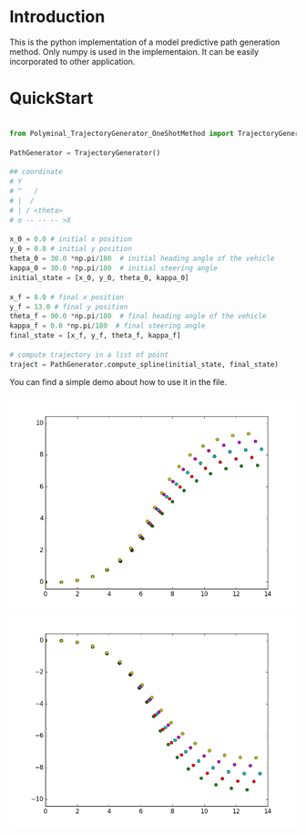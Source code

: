 # Introduction
This is the python implementation of a model predictive path generation method. Only numpy is used in the implementaion. It can be easily incorporated to other application. 

# QuickStart
```python

from Polyminal_TrajectoryGenerator_OneShotMethod import TrajectoryGenerator

PathGenerator = TrajectoryGenerator()

## coordinate
# Y    
# ^   /
# |  /
# | / <theta>
# o -- -- -- >X

x_0 = 0.0 # initial x position
y_0 = 0.0 # initial y position
theta_0 = 30.0 *np.pi/180  # initial heading angle of the vehicle 
kappa_0 = 30.0 *np.pi/180  # initial steering angle  
initial_state = [x_0, y_0, theta_0, kappa_0] 
    
x_f = 8.0 # final x position
y_f = 13.0 # final y position
theta_f = 90.0 *np.pi/180  # final heading angle of the vehicle 
kappa_f = 0.0 *np.pi/180  # final steering angle 
final_state = [x_f, y_f, theta_f, kappa_f] 

# compute trajectory in a list of point
traject = PathGenerator.compute_spline(initial_state, final_state)
```
You can find a simple demo about how to use it in the file.

![](https://raw.githubusercontent.com/gn02596703/pyTrajectoryGenerator/master/document_source/result_2.png)
![](https://raw.githubusercontent.com/gn02596703/pyTrajectoryGenerator/master/document_source/result_1.png)


